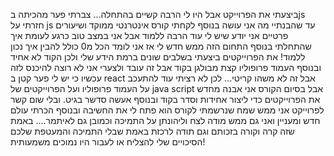 ביצעתי את הפרוייקט אבל היו לי הרבה קשיים בהתחלה... צברתי פער מהכיתה בjs חזרתי על js עד שהבנתיי מה אני עושה בנוסף לקחתי קורס אינטרנטי ממוקד ושיעורים פרטיים אני יודע שיש לי עוד הרבה ללמוד אבל אני במצב טוב כרגע לעומת איך שהתחלתי בנוסף התחום הזה ממש חדש לי אז אני לומד הכל מ0 כולל להבין איך נכון ללמוד!
את הפרוייקטים ביצעתי בשלבים שונים ברמת הידע שלי ולכן הקוד לא אחיד ובנוסף העמוד פרופוליו קצת מבולגן בקוד אבל  זה עובד ולצערי אני לא רוצה להיכנס לזה עכשיו כי יש לי פער קטן ב react אבל זה לא משהו קריטי... לכן לא רציתי עוד להתעכב על העמוד פרופוליו ועל הפרוייקטים של java script אבל בסיום הקורס אני אבנה מחדש את הפרוייקטים כדי ליצור אחידות וסדר בקוד ובנוסף אעשה סדשר בגיט. ובלי שום קשר לפרוייקט אני ממש שמח שנרשמתי לקורס הוא פתח לי את החשיבה ובנוסף הכרתי עולם חדש ומעניין ואני גם ממש מודה לצח וליהונתן על התמיכה וכמובן גם לאיתמר.... באמת שזה קרה וקורה בזכותם וגם תודה לרכזת באמת שבלי התמיכה והמעטפת שלכם הסיכויים שלי להצליח או לעבור היו נמוכים משמעותית!

